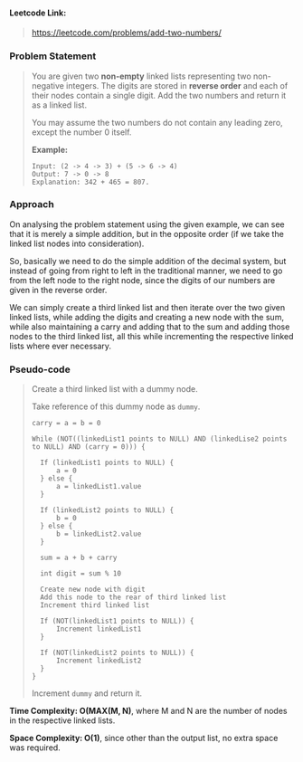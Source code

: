 #### Leetcode Link: 

> https://leetcode.com/problems/add-two-numbers/

### Problem Statement

> You are given two **non-empty** linked lists representing two non-negative integers. The digits are stored in **reverse order** and each of their nodes contain a single digit. Add the two numbers and return it as a linked list.
>
> You may assume the two numbers do not contain any leading zero, except the number 0 itself.
>
> **Example:**
>
> ```
>Input: (2 -> 4 -> 3) + (5 -> 6 -> 4)
> Output: 7 -> 0 -> 8
> Explanation: 342 + 465 = 807.
> ```

### Approach

On analysing the problem statement using the given example, we can see that it is merely a simple addition, but in the opposite order (if we take the linked list nodes into consideration). 

So, basically we need to do the simple addition of the decimal system, but instead of going from right to left in the traditional manner, we need to go from the left node to the right node, since the digits of our numbers are given in the reverse order.

We can simply create a third linked list and then iterate over the two given linked lists, while adding the digits and creating a new node with the sum, while also maintaining a carry and adding that to the sum and adding those nodes to the third linked list, all this while incrementing the respective linked lists where ever necessary.

### Pseudo-code

> Create a third linked list with a dummy node.
>
> Take reference of this dummy node as `dummy`.
>
> ```
> carry = a = b = 0
> 
> While (NOT((linkedList1 points to NULL) AND (linkedLise2 points to NULL) AND (carry = 0))) {
> 
> 	If (linkedList1 points to NULL) {
> 		a = 0
> 	} else {
> 		a = linkedList1.value
> 	}
> 	
> 	If (linkedList2 points to NULL) {
> 		b = 0
> 	} else {
> 		b = linkedList2.value
> 	}
> 	
> 	sum = a + b + carry
> 	
> 	int digit = sum % 10
> 	
> 	Create new node with digit
> 	Add this node to the rear of third linked list
> 	Increment third linked list
> 	
> 	If (NOT(linkedList1 points to NULL)) {
> 		Increment linkedList1
> 	}
> 	
> 	If (NOT(linkedList2 points to NULL)) {
> 		Increment linkedList2
> 	}
> }
> ```
>
> Increment `dummy` and return it.



**Time Complexity: O(MAX(M, N)**, where M and N are the number of nodes in the respective linked lists.

**Space Complexity: O(1)**, since other than the output list, no extra space was required.